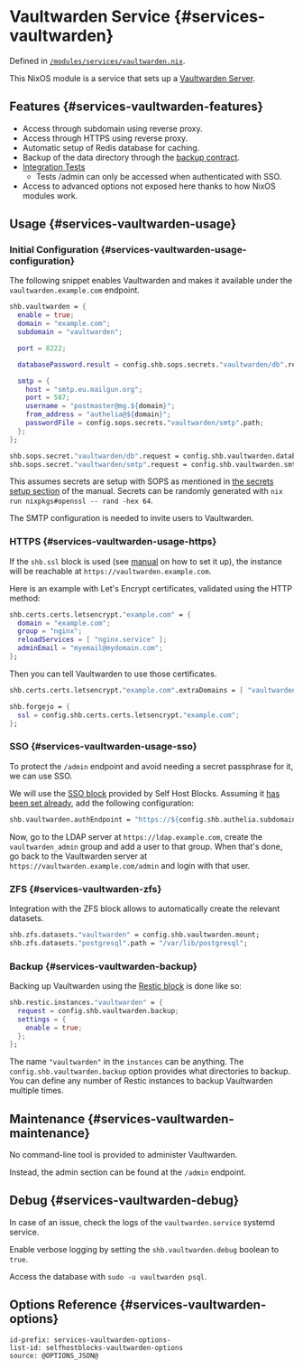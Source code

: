 # Vaultwarden Service {#services-vaultwarden}

Defined in [`/modules/services/vaultwarden.nix`](@REPO@/modules/services/vaultwarden.nix).

This NixOS module is a service that sets up a [Vaultwarden Server](https://github.com/dani-garcia/vaultwarden).

## Features {#services-vaultwarden-features}

- Access through subdomain using reverse proxy.
- Access through HTTPS using reverse proxy.
- Automatic setup of Redis database for caching.
- Backup of the data directory through the [backup contract](./contracts-backup.html).
- [Integration Tests](@REPO@/test/services/vaultwarden.nix)
  - Tests /admin can only be accessed when authenticated with SSO.
- Access to advanced options not exposed here thanks to how NixOS modules work.

## Usage {#services-vaultwarden-usage}

### Initial Configuration {#services-vaultwarden-usage-configuration}

The following snippet enables Vaultwarden and makes it available under the `vaultwarden.example.com` endpoint.

```nix
shb.vaultwarden = {
  enable = true;
  domain = "example.com";
  subdomain = "vaultwarden";

  port = 8222;

  databasePassword.result = config.shb.sops.secrets."vaultwarden/db".result;

  smtp = {
    host = "smtp.eu.mailgun.org";
    port = 587;
    username = "postmaster@mg.${domain}";
    from_address = "authelia@${domain}";
    passwordFile = config.sops.secrets."vaultwarden/smtp".path;
  };
};

shb.sops.secret."vaultwarden/db".request = config.shb.vaultwarden.databasePassword.request;
shb.sops.secret."vaultwarden/smtp".request = config.shb.vaultwarden.smtp.password.request;
```

This assumes secrets are setup with SOPS
as mentioned in [the secrets setup section](usage.html#usage-secrets) of the manual.
Secrets can be randomly generated with `nix run nixpkgs#openssl -- rand -hex 64`.

The SMTP configuration is needed to invite users to Vaultwarden.

### HTTPS {#services-vaultwarden-usage-https}

If the `shb.ssl` block is used (see [manual](blocks-ssl.html#usage) on how to set it up),
the instance will be reachable at `https://vaultwarden.example.com`.

Here is an example with Let's Encrypt certificates, validated using the HTTP method:

```nix
shb.certs.certs.letsencrypt."example.com" = {
  domain = "example.com";
  group = "nginx";
  reloadServices = [ "nginx.service" ];
  adminEmail = "myemail@mydomain.com";
};
```

Then you can tell Vaultwarden to use those certificates.

```nix
shb.certs.certs.letsencrypt."example.com".extraDomains = [ "vaultwarden.example.com" ];

shb.forgejo = {
  ssl = config.shb.certs.certs.letsencrypt."example.com";
};
```

### SSO {#services-vaultwarden-usage-sso}

To protect the `/admin` endpoint and avoid needing a secret passphrase for it, we can use SSO.

We will use the [SSO block][] provided by Self Host Blocks.
Assuming it [has been set already][SSO block setup], add the following configuration:

[SSO block]: blocks-sso.html
[SSO block setup]: blocks-sso.html#blocks-sso-global-setup

```nix
shb.vaultwarden.authEndpoint = "https://${config.shb.authelia.subdomain}.${config.shb.authelia.domain}";
```

Now, go to the LDAP server at `https://ldap.example.com`,
create the `vaultwarden_admin` group and add a user to that group.
When that's done, go back to the Vaultwarden server at
`https://vaultwarden.example.com/admin` and login with that user.

### ZFS {#services-vaultwarden-zfs}

Integration with the ZFS block allows to automatically create the relevant datasets.

```nix
shb.zfs.datasets."vaultwarden" = config.shb.vaultwarden.mount;
shb.zfs.datasets."postgresql".path = "/var/lib/postgresql";
```

### Backup {#services-vaultwarden-backup}

Backing up Vaultwarden using the [Restic block](blocks-restic.html) is done like so:

```nix
shb.restic.instances."vaultwarden" = {
  request = config.shb.vaultwarden.backup;
  settings = {
    enable = true;
  };
};
```

The name `"vaultwarden"` in the `instances` can be anything.
The `config.shb.vaultwarden.backup` option provides what directories to backup.
You can define any number of Restic instances to backup Vaultwarden multiple times.

## Maintenance {#services-vaultwarden-maintenance}

No command-line tool is provided to administer Vaultwarden.

Instead, the admin section can be found at the `/admin` endpoint.

## Debug {#services-vaultwarden-debug}

In case of an issue, check the logs of the `vaultwarden.service` systemd service.

Enable verbose logging by setting the `shb.vaultwarden.debug` boolean to `true`.

Access the database with `sudo -u vaultwarden psql`.

## Options Reference {#services-vaultwarden-options}

```{=include=} options
id-prefix: services-vaultwarden-options-
list-id: selfhostblocks-vaultwarden-options
source: @OPTIONS_JSON@
```
